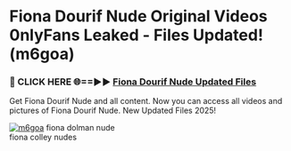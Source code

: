 # Fiona Dourif Nude Original Videos 0nlyFans Leaked - Files Updated! (m6goa)

<h3>🔴 CLICK HERE 🌐==►► <a href="https://tinyurl.com/5h6xmrr3" rel="nofollow">Fiona Dourif Nude Updated Files</a></h3>

Get Fiona Dourif Nude and all content. Now you can access all videos and pictures of Fiona Dourif Nude. New Updated Files 2025!

[![m6goa](https://i.imgur.com/KVD873Z.gif)](https://tinyurl.com/5h6xmrr3)
fiona dolman nude<br>
fiona colley nudes